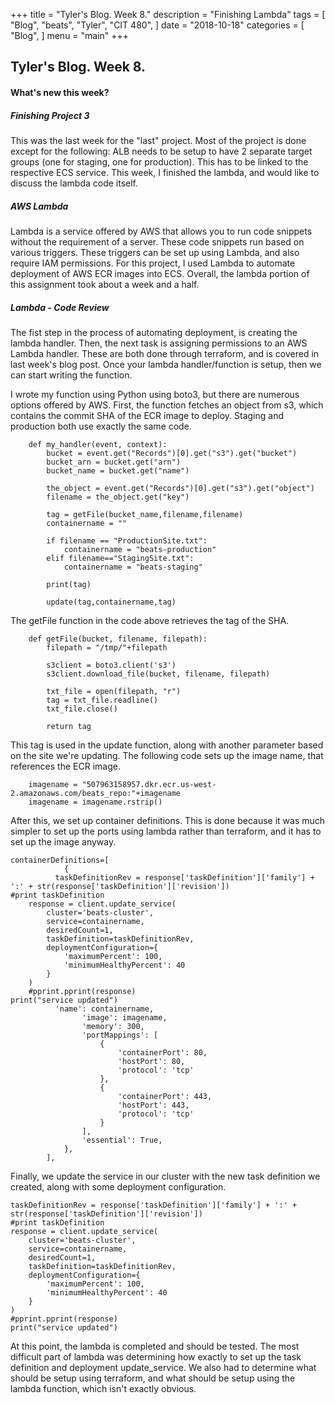 +++ title = "Tyler's Blog. Week 8." description = "Finishing Lambda" tags = [ "Blog", "beats", "Tyler", "CIT 480", ] date = "2018-10-18" categories = [ "Blog", ] menu = "main" +++

## Tyler's Blog. Week 8.
#### What's new this week?

##### Finishing Project 3
This was the last week for the "last" project. Most of the project is done except for the following: ALB needs to be setup to have 2 separate target groups (one for staging, one for production). This has to be linked to the respective ECS service. This week, I finished the lambda, and would like to discuss the lambda code itself.

##### AWS Lambda
Lambda is a service offered by AWS that allows you to run code snippets without the requirement of a server. These code snippets run based on various triggers. These triggers can be set up using Lambda, and also require IAM permissions. For this project, I used Lambda to automate deployment of AWS ECR images into ECS. Overall, the lambda portion of this assignment took about a week and a half.

##### Lambda - Code Review
The fist step in the process of automating deployment, is creating the lambda handler. Then, the next task is assigning permissions to an AWS Lambda handler. These are both done through terraform, and is covered in last week's blog post. Once your lambda handler/function is setup, then we can start writing the function.

I wrote my function using Python using boto3, but there are numerous options offered by AWS. First, the function fetches an object from s3, which contains the commit SHA of the ECR image to deploy. Staging and production both use exactly the same code.


```
	def my_handler(event, context):
    	bucket = event.get("Records")[0].get("s3").get("bucket")
    	bucket_arn = bucket.get("arn")
    	bucket_name = bucket.get("name")

    	the_object = event.get("Records")[0].get("s3").get("object")
    	filename = the_object.get("key")

    	tag = getFile(bucket_name,filename,filename)
    	containername = ""

    	if filename == "ProductionSite.txt":
        	containername = "beats-production"
    	elif filename=="StagingSite.txt":
        	containername = "beats-staging"

    	print(tag)

    	update(tag,containername,tag)
```

The getFile function in the code above retrieves the tag of the SHA.

```
	def getFile(bucket, filename, filepath):
    	filepath = "/tmp/"+filepath

    	s3client = boto3.client('s3')
    	s3client.download_file(bucket, filename, filepath)

    	txt_file = open(filepath, "r")
    	tag = txt_file.readline()
    	txt_file.close()

    	return tag
```

This tag is used in the update function, along with another parameter based on the site we're updating. The following code sets up the image name, that references the ECR image.

```
	imagename = "507963158957.dkr.ecr.us-west-2.amazonaws.com/beats_repo:"+imagename
	imagename = imagename.rstrip()
```

 After this, we set up container definitions. This is done because it was much simpler to set up the ports using lambda rather than terraform, and it has to set up the image anyway.

```
containerDefinitions=[
            {
          taskDefinitionRev = response['taskDefinition']['family'] + ':' + str(response['taskDefinition']['revision'])
#print taskDefinition
    response = client.update_service(
        cluster='beats-cluster',
        service=containername,
        desiredCount=1,
        taskDefinition=taskDefinitionRev,
        deploymentConfiguration={
            'maximumPercent': 100,
            'minimumHealthyPercent': 40
        }
    )
    #pprint.pprint(response)
print("service updated")
          'name': containername,
                'image': imagename,
                'memory': 300,
                'portMappings': [
                    {
                        'containerPort': 80,
                        'hostPort': 80,
                        'protocol': 'tcp'
                    },
                    {
                        'containerPort': 443,
                        'hostPort': 443,
                        'protocol': 'tcp'
                    }
                ],
                'essential': True,
            },
        ],
```

Finally, we update the service in our cluster with the new task definition we created, along with some deployment configuration.

```
taskDefinitionRev = response['taskDefinition']['family'] + ':' + str(response['taskDefinition']['revision'])
#print taskDefinition
response = client.update_service(
    cluster='beats-cluster',
    service=containername,
    desiredCount=1,
    taskDefinition=taskDefinitionRev,
    deploymentConfiguration={
        'maximumPercent': 100,
        'minimumHealthyPercent': 40
    }
)
#pprint.pprint(response)
print("service updated")
```

At this point, the lambda is completed and should be tested. The most difficult part of lambda was determining how exactly to set up the task definition and deployment update_service. We also had to determine what should be setup using terraform, and what should be setup using the lambda function, which isn't exactly obvious.
